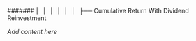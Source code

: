 ####### |   |   |   |   |   |   ├── Cumulative Return With Dividend Reinvestment

*Add content here*